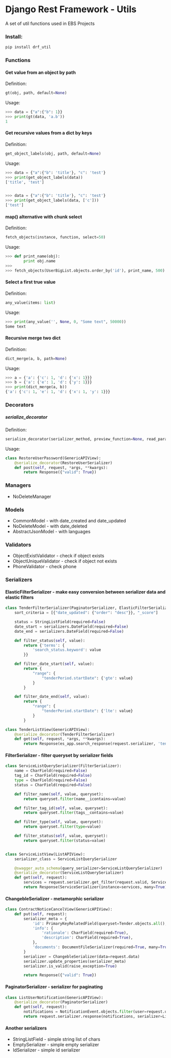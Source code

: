 # Django Rest Framework - Utils

A set of util functions used in EBS Projects

### Install:
```bash
pip install drf_util
```

### Functions

#### Get value from an object by path

Definition:

```python
gt(obj, path, default=None)
```

Usage:

```python
>>> data = {"a":{"b": 1}}
>>> print(gt(data, 'a.b'))
1
```

#### Get recursive values from a dict by keys

Definition:
```python
get_object_labels(obj, path, default=None)
```

Usage:
```python
>>> data = {"a":{"b": 'title'}, "c": 'test'}
>>> print(get_object_labels(data))
['title', 'test']


>>> data = {"a":{"b": 'title'}, "c": 'test'}
>>> print(get_object_labels(data, ['c']))
['test']
```

#### map() alternative with chunk select

Definition:
```python
fetch_objects(instance, function, select=50)
```

Usage:
```python
>>> def print_name(obj):
        print obj.name
>>>
>>> fetch_objects(UserBigList.objects.order_by('id'), print_name, 500)
```

#### Select a first true value

Definition:
```python
any_value(items: list)
```

Usage:
```python
>>> print(any_value('', None, 0, "Some text", 50000))
Some text
```

#### Recursive merge two dict

Definition:
```python
dict_merge(a, b, path=None)
```

Usage:
```python
>>> a = {'a': {'c': 1, 'd': {'x': 1}}}
>>> b = {'a': {'e': 1, 'd': {'y': 1}}}
>>> print(dict_merge(a, b))
{'a': {'c': 1, 'e': 1, 'd': {'x': 1, 'y': 1}}}
```

### Decorators

##### serialize_decorator

Definition:
```python
serialize_decorator(serializer_method, preview_function=None, read_params=False)
```

Usage:

```python
class RestoreUserPassword(GenericAPIView):
    @serialize_decorator(RestoreUserSerializer)
    def post(self, request, *args, **kwargs):
        return Response({"valid": True})
```

### Managers

- NoDeleteManager

### Models

- CommonModel - with date_created and date_updated
- NoDeleteModel - with date_deleted
- AbstractJsonModel - with languages

### Validators

- ObjectExistValidator - check if object exists
- ObjectUniqueValidator - check if object not exists
- PhoneValidator - check phone

### Serializers

#### ElasticFilterSerializer - make easy conversion between serializer data and elastic filters

```python
class TenderFilterSerializer(PaginatorSerializer, ElasticFilterSerializer):
    sort_criteria = [{"date_updated": {"order": "desc"}}, "_score"]

    status = StringListField(required=False)
    date_start = serializers.DateField(required=False)
    date_end = serializers.DateField(required=False)

    def filter_status(self, value):
        return {'terms': {
            'search_status.keyword': value
        }}

    def filter_date_start(self, value):
        return {
            "range": {
                "tenderPeriod.startDate": {'gte': value}
            }
        }

    def filter_date_end(self, value):
        return {
            "range": {
                "tenderPeriod.startDate": {'lte': value}
            }
        }

class TenderListView(GenericAPIView):
    @serialize_decorator(TenderFilterSerializer)
    def get(self, request, *args, **kwargs):
        return Response(es_app.search_response(request.serializer, 'tenders_index'))
```

#### FilterSerializer - filter queryset by serializer fields

```python
class ServiceListQuerySerializer(FilterSerializer):
    name = CharField(required=False)
    tag_id = CharField(required=False)
    type = CharField(required=False)
    status = CharField(required=False)

    def filter_name(self, value, queryset):
        return queryset.filter(name__icontains=value)

    def filter_tag_id(self, value, queryset):
        return queryset.filter(tags__contains=value)

    def filter_type(self, value, queryset):
        return queryset.filter(type=value)

    def filter_status(self, value, queryset):
        return queryset.filter(status=value)


class ServiceListView(ListAPIView):
    serializer_class = ServiceListQuerySerializer

    @swagger_auto_schema(query_serializer=ServiceListQuerySerializer)
    @serialize_decorator(ServiceListQuerySerializer)
    def get(self, request):
        services = request.serializer.get_filter(request.valid, Service.objects.all())
        return Response(ServiceSerializer(instance=services, many=True).data)
```


#### ChangebleSerializer - metamorphic serializer

```python
class ContractNoticeCancelView(GenericAPIView):
    def put(self, request):
        serializer_meta = {
            'id': PrimaryKeyRelatedField(queryset=Tender.objects.all(), required=True),
            'info': {
                'rationale': CharField(required=True),
                'description': CharField(required=True),
            },
            'documents': DocumentFileSerializer(required=True, many=True)
        }
        serializer = ChangebleSerializer(data=request.data)
        serializer.update_properties(serializer_meta)
        serializer.is_valid(raise_exception=True)

        return Response({"valid": True})
```

#### PaginatorSerializer - serializer for paginating

```python
class ListUserNotification(GenericAPIView):
    @serialize_decorator(PaginatorSerializer)
    def get(self, request):
        notifications = NotificationEvent.objects.filter(user=request.user)
        return request.serializer.response(notifications, serializer=ListNotificationSerializer)
```

#### Another serializers

- StringListField - simple string list of chars
- EmptySerializer - simple empty serializer
- IdSerializer - simple id serializer